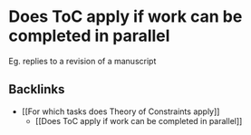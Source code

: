# Does ToC apply if work can be completed in parallel
Eg. replies to a revision of a manuscript

## Backlinks
* [[For which tasks does Theory of Constraints apply]]
	* [[Does ToC apply if work can be completed in parallel]]

<!-- #work -->

<!-- {BearID:5403C348-74C2-458C-B937-AC6E74D52EB0-15756-0000130BAF4C70F9} -->
